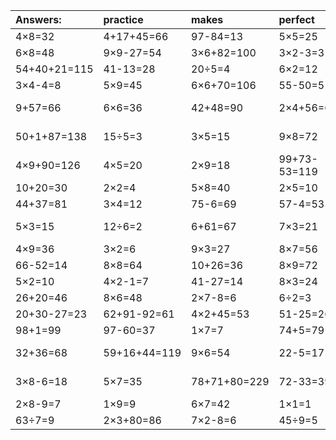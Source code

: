 | Answers: | practice | makes | perfect | ! |
| :--- | :--- | :--- | :--- | :--- |
| 4×8=32 | 4+17+45=66 | 97-84=13 | 5×5=25 | 19+59=78 | 
| 6×8=48 | 9×9-27=54 | 3×6+82=100 | 3×2-3=3 | 17+13=30 | 
| 54+40+21=115 | 41-13=28 | 20÷5=4 | 6×2=12 | 7×5=35 | 
| 3×4-4=8 | 5×9=45 | 6×6+70=106 | 55-50=5 | 9×7=63 | 
| 9+57=66 | 6×6=36 | 42+48=90 | 2×4+56=64 | 49+47-41=55 | 
| 50+1+87=138 | 15÷5=3 | 3×5=15 | 9×8=72 | 2+30-26=6 | 
| 4×9+90=126 | 4×5=20 | 2×9=18 | 99+73-53=119 | 7×2=14 | 
| 10+20=30 | 2×2=4 | 5×8=40 | 2×5=10 | 9×9=81 | 
| 44+37=81 | 3×4=12 | 75-6=69 | 57-4=53 | 6×9=54 | 
| 5×3=15 | 12÷6=2 | 6+61=67 | 7×3=21 | 99+26-33=92 | 
| 4×9=36 | 3×2=6 | 9×3=27 | 8×7=56 | 9×4=36 | 
| 66-52=14 | 8×8=64 | 10+26=36 | 8×9=72 | 6×5-9=21 | 
| 5×2=10 | 4×2-1=7 | 41-27=14 | 8×3=24 | 3×8=24 | 
| 26+20=46 | 8×6=48 | 2×7-8=6 | 6÷2=3 | 16÷8=2 | 
| 20+30-27=23 | 62+91-92=61 | 4×2+45=53 | 51-25=26 | 47-45=2 | 
| 98+1=99 | 97-60=37 | 1×7=7 | 74+5=79 | 64+25=89 | 
| 32+36=68 | 59+16+44=119 | 9×6=54 | 22-5=17 | 7×9-14=49 | 
| 3×8-6=18 | 5×7=35 | 78+71+80=229 | 72-33=39 | 31+53-56=28 | 
| 2×8-9=7 | 1×9=9 | 6×7=42 | 1×1=1 | 9÷3=3 | 
| 63÷7=9 | 2×3+80=86 | 7×2-8=6 | 45÷9=5 | 56÷8=7 | 
